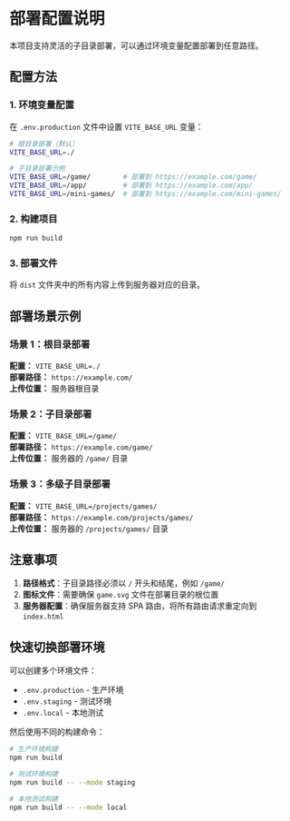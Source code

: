 # 部署配置说明

本项目支持灵活的子目录部署，可以通过环境变量配置部署到任意路径。

## 配置方法

### 1. 环境变量配置

在 `.env.production` 文件中设置 `VITE_BASE_URL` 变量：

```bash
# 根目录部署（默认）
VITE_BASE_URL=./

# 子目录部署示例
VITE_BASE_URL=/game/        # 部署到 https://example.com/game/
VITE_BASE_URL=/app/         # 部署到 https://example.com/app/
VITE_BASE_URL=/mini-games/  # 部署到 https://example.com/mini-games/
```

### 2. 构建项目

```bash
npm run build
```

### 3. 部署文件

将 `dist` 文件夹中的所有内容上传到服务器对应的目录。

## 部署场景示例

### 场景 1：根目录部署

**配置：** `VITE_BASE_URL=./`  
**部署路径：** `https://example.com/`  
**上传位置：** 服务器根目录

### 场景 2：子目录部署

**配置：** `VITE_BASE_URL=/game/`  
**部署路径：** `https://example.com/game/`  
**上传位置：** 服务器的 `/game/` 目录

### 场景 3：多级子目录部署

**配置：** `VITE_BASE_URL=/projects/games/`  
**部署路径：** `https://example.com/projects/games/`  
**上传位置：** 服务器的 `/projects/games/` 目录

## 注意事项

1. **路径格式**：子目录路径必须以 `/` 开头和结尾，例如 `/game/`
2. **图标文件**：需要确保 `game.svg` 文件在部署目录的根位置
3. **服务器配置**：确保服务器支持 SPA 路由，将所有路由请求重定向到 `index.html`

## 快速切换部署环境

可以创建多个环境文件：

- `.env.production` - 生产环境
- `.env.staging` - 测试环境
- `.env.local` - 本地测试

然后使用不同的构建命令：

```bash
# 生产环境构建
npm run build

# 测试环境构建
npm run build -- --mode staging

# 本地测试构建
npm run build -- --mode local
```